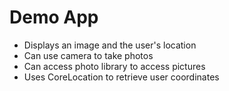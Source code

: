 # Demo App

- Displays an image and the user's location
- Can use camera to take photos
- Can access photo library to access pictures
- Uses CoreLocation to retrieve user coordinates